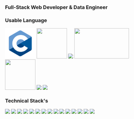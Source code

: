### Full-Stack Web Developer & Data Engineer

### Usable Language
<div>
  <img src="https://raw.githubusercontent.com/github/explore/f3e22f0dca2be955676bc70d6214b95b13354ee8/topics/c/c.png" style="width:100px;height:100px" />
  <img src="https://i.namu.wiki/i/Rv7cLGvX03Y-IX85VC6HXqtKuAhofMYJdodeW2v38Ghm6eCgDCqAhjXWcAWb0MB5UdvweeYI8QLNalwMevPplw.svg" style="width:100px;height:100px"/>
  <img src="https://images.velog.io/images/codemcd/post/13ef824a-175d-41aa-a766-a649bd855a2e/Java_Logo.png" style="height:100px" />
  <img src="https://blog.kakaocdn.net/dn/XkupJ/btqET7f9ONh/JiR4SUhVhn1ltaPc0cSlUK/img.png" style="width:180px;height:100px" />
  <img src="https://i.namu.wiki/i/6BCaly_IHOsGCno5SofR4NCvQZQp7JzBSaPrRXivLldaA-Rbuceh1oDMN6LfUuZiScaR2eBK7-sGgB-xae_YWA.webp" style="width:100px;height:100px" />
  <img src="https://upload.wikimedia.org/wikipedia/commons/thumb/c/c3/Python-logo-notext.svg/800px-Python-logo-notext.svg.png" style="widht:100px;height:100px" />
  <img src="https://upload.wikimedia.org/wikipedia/commons/thumb/7/74/Kotlin_Icon.png/1200px-Kotlin_Icon.png" style="widht:100px;height:100px" />
</div>

### Technical Stack's
<div>
  <img src="https://img.shields.io/badge/Spring_Framework-%236DB33F?style=for-the-badge&logo=spring&logoColor=white" />
  <img src="https://img.shields.io/badge/Spring_Cloud-%236DB33F?style=for-the-badge&logo=spring&logoColor=white" />
  <img src="https://img.shields.io/badge/Spring_Data_JPA-%236DB33F?style=for-the-badge&logo=spring&logoColor=white" />
  <img src="https://img.shields.io/badge/Spring_Security-%236DB33F?style=for-the-badge&logo=springsecurity&logoColor=white" />
  <img src="https://img.shields.io/badge/Oracle-%23F80000?style=for-the-badge&logo=oracle&logoColor=white" />
  <img src="https://img.shields.io/badge/MySQL-%234479A1?style=for-the-badge&logo=mysql&logoColor=white" />
  <img src="https://img.shields.io/badge/Redis-%23DC382D?style=for-the-badge&logo=redis&logoColor=white" />
  <img src="https://img.shields.io/badge/React-%2361DAFB?style=for-the-badge&logo=react&logoColor=black" />
  <img src="https://img.shields.io/badge/NextJS-%23000000?style=for-the-badge&logo=nextdotjs&logoColor=white">
  <img src="https://img.shields.io/badge/Amazon_Web_Service-%23232F3E?style=for-the-badge&logo=amazonaws&logoColor=white" />
  <img src="https://img.shields.io/badge/Linux-%23FCC624?style=for-the-badge&logo=linux&logoColor=black" />
  <img src="https://img.shields.io/badge/Tensorflow-%23FF6F00?style=for-the-badge&logo=tensorflow&logoColor=white" />
  <img src="https://img.shields.io/badge/Scikit_Learn-%23F7931E?style=for-the-badge&logo=scikitlearn&logoColor=white" />
  <img src="https://img.shields.io/badge/Hadoop-%2366CCFF?style=for-the-badge&logo=apachehadoop&logoColor=black" />
  <img src="https://img.shields.io/badge/Apache_Kafka-%23231F20?style=for-the-badge&logo=apachekafka&logoColor=white" />
</div>
